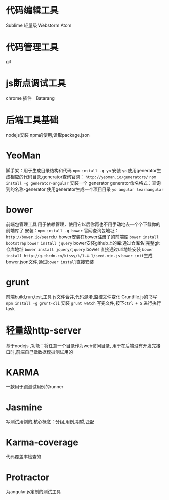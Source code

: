 # 代码编辑工具
Sublime 轻量级
Webstorm
Atom
# 代码管理工具
git

# js断点调试工具
chrome 插件　Batarang

# 后端工具基础
nodejs安装
npm的使用,读取package.json

# YeoMan
脚手架：用于生成目录结构和代码
`npm install -g yo` 安装
`yo` 使用generator生成相应的代码目录,generator查询官网：
`http://yeoman.io/generators/`
`npm install -g generator-angular` 安装一个 generator
generator命名格式：查询到的名称-generator
使用generator生成一个项目目录
`yo angular learnangular`

# bower
前端包管理工具
用于依赖管理，使用它以后你再也不用手动地去一个个下载你的前端库了
安装：`npm install -g bower`
官网查询包地址：`http://bower.io/search/`
bower安装在bower注册了的前端库
`bower install bootstrap`
`bower install jquery`
bower安装github上的库:通过仓库名|完整git仓库地址
`bower install jquery/jquery`
bower 直接通过url地址安装
`bower install http://g.tbcdn.cn/kissy/k/1.4.1/seed-min.js`
`bower init`生成bower.json文件,通过`bower install`直接安装

# grunt
前端build,run,test,工具
js文件合并,代码混淆,监控文件变化
Gruntfile.js的书写
`npm install -g grunt-cli` 安装
`grunt watch` 写完文件,按下`ctrl + S` 进行执行task

# 轻量级http-server
基于nodejs ,功能：将任意一个目录作为web访问目录,
用于在后端没有开发完接口时,前端自己做数据模拟测试用的

# KARMA
一款用于跑测试用例的runner

# Jasmine
写测试用例的,核心概念：分组,用例,期望,匹配

# Karma-coverage
代码覆盖率检查的

# Protractor
为angular.js定制的测试工具
